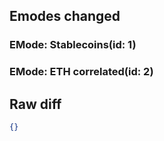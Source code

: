 ## Emodes changed

### EMode: Stablecoins(id: 1)



### EMode: ETH correlated(id: 2)



## Raw diff

```json
{}
```
